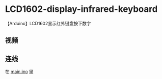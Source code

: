 # LCD1602-display-infrared-keyboard
【Arduino】LCD1602显示红外键盘按下数字
## 视频
## 连线
在 [main.ino](https://github.com/lpeydb/LCD1602-display-infrared-keyboard/blob/main/main/main.ino) 里
